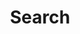 ---
# head
title: 'Search'
description: 'Car Inventory web site'

# site
social: {
  facebookUrl: 'https://www.facebook.com/someurl',
  twitterUrl: 'https://www.twitter.com/someUrl',
  youtubeUrl: 'https://www.youtube.com/someUrl',
  instagramUrl: 'https://www.instagram.com/someUrl',
  linkedInUrl: 'https://www.linkedIn.com/someUrl',
}

# disclaimer
disclaimer: {
  logo: '../imag/logo-footer.svg',
  madeBy: 'Automotive dealer website by 3-2-1 Ignition',
  copyright: '2018-2019  3-2-1 Ignition, LCC'
}

# footer
footer: {
  address: '92 35 Granville St,Fairfield, CT 06824',
  phone: '839-123-111',
  email: 'info@dealership.com',
  menuItems: [
    { text: 'Home', url: '/' },
    { text: 'Find a car', url: '/search' },
    { text: 'Get pre-approval', url: 'pre-approval' },
    { text: 'Sell your car', url: 'sell-car' },
    { text: 'Services', url: '#' },
    { text: 'Terms &amp; conditions', url: '#' },
  ],
}

# header
header: {
  #assets
  logoUrl: '../imag/snl-logo.png',
  brandUrl: '',
  # mobile buttons
  mobileButtons: [
    { text: 'SALES', url: '/sell-car' },
    { text: 'SERVICES', url: '#' },
    { text: 'DIRECTION', url: '#' },
  ],
  #slides
  slides: ['/imag/carro.jpg', '/imag/carro.jpg', '/imag/carro.jpg'],
  # top-bar
  address: '101 SW Grady Way, Renton, WA 98057',
  phone: '839-123-111',
  schedule: 'Open today! 8:00 AM - 6:00 PM',
  # menu items
  menuItems: [
    { text: 'Find your next car', url: '#!', selected: true, subItems: [
      { text: 'All inventory', url: '/search'},
      { text: 'All new', url: '#', subItems: [
        { text: 'All inventory', url: '/search'},
        { text: 'By body type', url: '/bodytype-search'},
      ]},
      { text: 'All Pre-owned', url: '#', subItems: [
        { text: 'All inventory', url: '/search'},
        { text: 'By body type', url: '/bodytype-search'},
        { text: 'Under $15,000', url: '#'},
      ]},
      { text: 'Commercial', url: '#'},
    ]},
    { text: 'Finance your car', url: '#', subItems: [
      { text: 'Get pre-approved', url: '/pre-approved'},
      { text: 'Car loan calculator', url: '/calculator'},
    ]},
    { text: 'Sell your car', url: '#', subItems: [
      { text: 'We''ll buy your car', url: '/sell-car'},
      { text: 'Get trade-in value', url: '/prepare'},
    ]}, 
  ],
  # search input
  searchPlaceholder: 'Find your next car',
}

# search form
searchForm: {
  tabOneText: 'Find new and pre-owned cars',
  tabOneIcon: './imag/icon-car.svg',
  tabTwoText: 'Service your car',
  tabTwoIcon: './imag/icon-no-card.svg',
  mainButtonText: 'FIND YOUR NEXT CAR',
  secondaryButtonText: 'Advanced Search',
  priceSliderMinText: '3K',
  priceSliderMin: 3000,
  priceSliderMaxText: '50K',
  priceSliderMax: 50000,
}

# ads
ads: {
  defaultTheme: {
    adOne: {
      textOne: 'NEW 2018 ECOSPORT',
      textTwo: 'In stock now',
      buttonText: 'CHOOSE YOURS',
    },
    adTwo: {
      textOne: 'BLACK FRIDAY',
      textTwo: 'All month long',
      textThree: '20',
      textFour: '%',
      textFive: 'OF MSRP',
      textSix: 'CASH BACK*',
      textSeven: '* On selected vehicles during November 2018',
      buttonText: 'FIND OUT MORE',
    },
    adThree: {
      textOne: 'REFER',
      textTwo: 'A',
      textThree: 'FRIEND',
      textFour: 'and receive',
      textFive: '$200 CASH',
      buttonText: 'FIND OUT HOW'
    }
  }
}

# big-boxes
bigBoxes: {
  defaultTheme: {
    imageOne: './imag/ico_keys.svg',
    textOne: 'How much is your car worth on a trade in?',
    imageTwo: './imag/icon-blue.svg',
    textTwoPointOne: 'Find out what your car payments will be.',
    textTwoPointTwo: 'Get pre-approved.',
  }
}

# our-services
ourServices: {
  title: 'Our Services',
  subTitle: 'Lorem ipsum dolor sit amet, consectetur adipiscing elit. Suspendisse ullamcoorpe eleifend tortor, et efficitur lectus condimentum ac.',
  services: [
    {
      image: './imag/imag-people.jpg',
      title: 'Financing for Everyone',
      description: 'Lorem ipsum dolor sit amet, consectetur adipiscing elit. Suspendisse ullamcoorpe eleifend tortor, et efficitur lectus condimentum ac.',
      buttonText: 'Get approved',
    },
    {
      image: './imag/imag-drive.jpg',
      title: 'Car Repair',
      description: 'Lorem ipsum dolor sit amet, consectetur adipiscing elit. Suspendisse ullamcoorpe eleifend tortor, et efficitur lectus condimentum ac.',
      buttonText: 'Get started',
    },
    {
      image: './imag/imag-mane.jpg',
      title: 'Sell Your Car',
      description: 'Some quick example text to build on the card title and make up the bulk of the cards content.',
      buttonText: 'Sell your car',
    },
  ]
}

# why-us
whyUs: {
  title: 'Why Choose Us:',
  reasons: [
    { title: '20+', description: 'years experience' },
    { title: '2,500+', description: 'cars for sale' },
    { title: '7,500+', description: 'customers' },
    { title: '24/7', description: 'customer service' },
  ]
}
# testimonies
testimonies: {
  title: 'What our customers say',
  testimonies: [
    {
      title: 'Awesome customer service! 1',
      description: 'My family and have purchased 4 different vehicles with Sound Ford. Every experience has been stress free and easy. I recently purchased a F150 and couldnt be happier with the experience. I highly recommend Sound Ford and their team!',
      author: 'GREGORY from RENTON, WA',
      stars: 1,
    },
    {
      title: 'Great buying experience 2',
      description: 'Buying a car at Sound Ford was a great experience it was a breeze to get through the process, the staff was friendly and very helpful! Bought an Explorer! Love Love the Car! Thank you so much!',
      author: 'CHRISTINA from AUBURN, WA',
      stars: 2,
    },
    {
      title: 'Awesome customer service! 2',
      description: 'My family and have purchased 4 different vehicles with Sound Ford. Every experience has been stress free and easy. I recently purchased a F150 and couldnt be happier with the experience. I highly recommend Sound Ford and their team!',
      author: 'GREGORY from RENTON, WA',
      stars: 3,
    },
    {
      title: 'Great buying experience 3',
      description: 'Buying a car at Sound Ford was a great experience it was a breeze to get through the process, the staff was friendly and very helpful! Bought an Explorer! Love Love the Car! Thank you so much!',
      author: 'CHRISTINA from AUBURN, WA',
      stars: 4,
    },
    {
      title: 'Awesome customer service! 3',
      description: 'My family and have purchased 4 different vehicles with Sound Ford. Every experience has been stress free and easy. I recently purchased a F150 and couldnt be happier with the experience. I highly recommend Sound Ford and their team!',
      author: 'GREGORY from RENTON, WA',
      stars: 5,
    },
  ]
}


# footer contact
footerContact: {
  mobileElements: [
    { name: 'Car payment calculator', url: '/calculator' },
    { name: 'Find a car', url: '/search' },
    { name: 'Get pre-approved', url: '/pre-approved' },
    { name: 'Sell your car', url: '/sell-car' },
    { name: 'Terms & conditions', url: '#!' },
  ],
  rowOne: {
    title: 'Links',
    elements: [
      { name: 'Home', link: '/' },
      { name: 'Sell your car', link: '/sell-car' },
      { name: 'Find a car', link: '/search' },
      { name: 'Services', link: '#!' },
      { name: 'Get pre-approval', link: '/pre-approved' },
      { name: 'Terms & Conditions', link: '#!' }
    ]
  },
  rowTwo: {
    title: 'Contacts',
    phone: '839-923-111',
    email: 'info@dealership.com',
    location: '920 S.W. Grady Way, Renton, WA, 98057',
    mapsUrl: 'https://goo.gl/maps/9p6DrwbY29k'
  },
  rowThree: {
    title: 'Stay Updated',
    inputPlaceholder: 'Your email address',
  },
}
# popular-cars
popularCars: {
  title: 'Popular Cars',
  cars: [
    {
      image: './imag/car-1.jpg',
      price: '$22,400',
      type: 'PRE OWNED',
      name: '2018 Chevrolet Tahoe LT',
      miles: '58,369 miles',
      monthlyEstimate: 'Finance: $439 est/month',
      buttonText: 'SHOW MORE'
    },
    {
      image: './imag/car-2.jpg',
      price: '$24,100',
      type: 'PRE OWNED',
      name: '2018 Chevrolet Tahoe LT',
      miles: '58,369 miles',
      monthlyEstimate: 'Finance: $439 est/month',
      buttonText: 'SHOW MORE'
    },
    {
      image: './imag/car-3.jpg',
      price: '$24,100',
      type: 'PRE OWNED',
      name: '2018 Chevrolet Tahoe LT',
      miles: '58,369 miles',
      monthlyEstimate: 'Finance: $439 est/month',
      buttonText: 'SHOW MORE'
    },
    {
      image: './imag/car-4.jpg',
      price: '$34,100',
      type: 'PRE OWNED',
      name: '2018 Chevrolet Tahoe LT',
      miles: '58,369 miles',
      monthlyEstimate: 'Finance: $439 est/month',
      buttonText: 'SHOW MORE'
    }
  ]
}
# get-in-touch
getInTouch: {
  title: 'Get in touch',
  address: '101 SW Grady Way, Renton, Fairfield, CT 068224',
  phone: '839-123-111',
  email: 'service@dealership.com',
  servicesPhone: '839-123-111',
  servicesEmail: 'service@dealership.com',
  openingWeekDays: '10:00 - 22:00',
  openingSaturdays: '09:00 - 23:00',
  openingSundays: '10:00 - 22:00'
}

layout: search
---